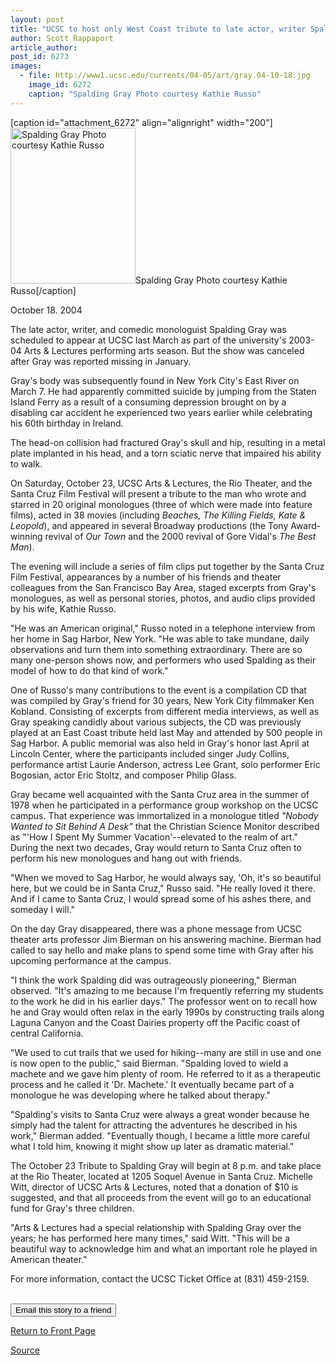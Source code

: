 ```yaml
---
layout: post
title: "UCSC to host only West Coast tribute to late actor, writer Spalding Gray"
author: Scott Rappaport
article_author: 
post_id: 6273
images:
  - file: http://www1.ucsc.edu/currents/04-05/art/gray.04-10-18.jpg
    image_id: 6272
    caption: "Spalding Gray Photo courtesy Kathie Russo"
---
```


[caption id="attachment_6272" align="alignright" width="200"]<a href="http://dev-ucsc-news.pantheonsite.io/wp-content/uploads/2004/10/gray.04-10-18.jpg"><img class="size-full wp-image-6272" src="http://dev-ucsc-news.pantheonsite.io/wp-content/uploads/2004/10/gray.04-10-18.jpg" alt="Spalding Gray Photo courtesy Kathie Russo" width="200" height="249" /></a>Spalding Gray Photo courtesy Kathie Russo[/caption]
<a name="content" id="content"></a>
<p>
  October 18. 2004
</p>
<p>
  The late actor, writer, and comedic monologuist Spalding Gray was scheduled to appear at UCSC last March as part of the university's 2003-04 Arts &amp; Lectures performing arts season. But the show was canceled after Gray was reported missing in January.
</p>
<p>
  Gray's body was subsequently found in New York City's East River on March 7. He had apparently committed suicide by jumping from the Staten Island Ferry as a result of a consuming depression brought on by a disabling car accident he experienced two years earlier while celebrating his 60th birthday in Ireland.
</p>
<p>
  The head-on collision had fractured Gray's skull and hip, resulting in a metal plate implanted in his head, and a torn sciatic nerve that impaired his ability to walk.
</p>
<p>
  On Saturday, October 23, UCSC Arts &amp; Lectures, the Rio Theater, and the Santa Cruz Film Festival will present a tribute to the man who wrote and starred in 20 original monologues (three of which were made into feature films), acted in 38 movies (including <i>Beaches, The Killing Fields, Kate &amp; Leopold</i>), and appeared in several Broadway productions (the Tony Award-winning revival of <i>Our Town</i> and the 2000 revival of Gore Vidal's <i>The Best Man</i>).
</p>
<p>
  The evening will include a series of film clips put together by the Santa Cruz Film Festival, appearances by a number of his friends and theater colleagues from the San Francisco Bay Area, staged excerpts from Gray's monologues, as well as personal stories, photos, and audio clips provided by his wife, Kathie Russo.
</p>
<p>
  "He was an American original," Russo noted in a telephone interview from her home in Sag Harbor, New York. "He was able to take mundane, daily observations and turn them into something extraordinary. There are so many one-person shows now, and performers who used Spalding as their model of how to do that kind of work."
</p>
<p>
  One of Russo's many contributions to the event is a compilation CD that was compiled by Gray's friend for 30 years, New York City filmmaker Ken Kobland. Consisting of excerpts from different media interviews, as well as Gray speaking candidly about various subjects, the CD was previously played at an East Coast tribute held last May and attended by 500 people in Sag Harbor. A public memorial was also held in Gray's honor last April at Lincoln Center, where the participants included singer Judy Collins, performance artist Laurie Anderson, actress Lee Grant, solo performer Eric Bogosian, actor Eric Stoltz, and composer Philip Glass.
</p>
<p>
  Gray became well acquainted with the Santa Cruz area in the summer of 1978 when he participated in a performance group workshop on the UCSC campus. That experience was immortalized in a monologue titled <i>"Nobody Wanted to Sit Behind A Desk"</i> that the Christian Science Monitor described as "'How I Spent My Summer Vacation'--elevated to the realm of art." During the next two decades, Gray would return to Santa Cruz often to perform his new monologues and hang out with friends.
</p>
<p>
  "When we moved to Sag Harbor, he would always say, 'Oh, it's so beautiful here, but we could be in Santa Cruz," Russo said. "He really loved it there. And if I came to Santa Cruz, I would spread some of his ashes there, and someday I will."
</p>
<p>
  On the day Gray disappeared, there was a phone message from UCSC theater arts professor Jim Bierman on his answering machine. Bierman had called to say hello and make plans to spend some time with Gray after his upcoming performance at the campus.
</p>
<p>
  "I think the work Spalding did was outrageously pioneering," Bierman observed. "It's amazing to me because I'm frequently referring my students to the work he did in his earlier days." The professor went on to recall how he and Gray would often relax in the early 1990s by constructing trails along Laguna Canyon and the Coast Dairies property off the Pacific coast of central California.
</p>
<p>
  "We used to cut trails that we used for hiking--many are still in use and one is now open to the public," said Bierman. "Spalding loved to wield a machete and we gave him plenty of room. He referred to it as a therapeutic process and he called it 'Dr. Machete.' It eventually became part of a monologue he was developing where he talked about therapy."
</p>
<p>
  "Spalding's visits to Santa Cruz were always a great wonder because he simply had the talent for attracting the adventures he described in his work," Bierman added. "Eventually though, I became a little more careful what I told him, knowing it might show up later as dramatic material."
</p>
<p>
  The October 23 Tribute to Spalding Gray will begin at 8 p.m. and take place at the Rio Theater, located at 1205 Soquel Avenue in Santa Cruz. Michelle Witt, director of UCSC Arts &amp; Lectures, noted that a donation of $10 is suggested, and that all proceeds from the event will go to an educational fund for Gray's three children.
</p>
<p>
  "Arts &amp; Lectures had a special relationship with Spalding Gray over the years; he has performed here many times," said Witt. "This will be a beautiful way to acknowledge him and what an important role he played in American theater."
</p>
<p>
  For more information, contact the UCSC Ticket Office at (831) 459-2159.<br>
</p><br>
<form>
  <input name="t1" size="-1" type="hidden"><input name="SUBMIT" type="submit" value="Email this story to a friend">
</form>
<p>
  <a href="http://currents.ucsc.edu/">Return to Front Page</a>
</p>
<p><a href="http://www1.ucsc.edu/currents/04-05/10-18/gray.asp" title="Permalink to gray">Source</a></p>
